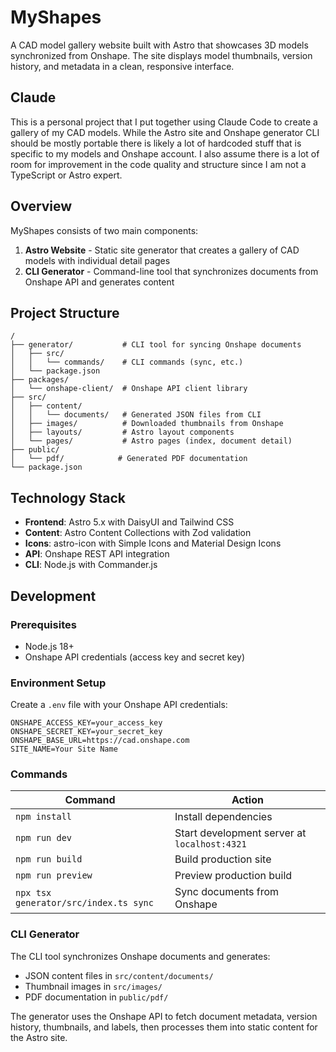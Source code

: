 # MyShapes

A CAD model gallery website built with Astro that showcases 3D models synchronized from Onshape. The site displays model thumbnails, version history, and metadata in a clean, responsive interface.

## Claude

This is a personal project that I put together using Claude Code to create a gallery of my CAD models. While the Astro site and Onshape generator CLI should be mostly portable there is likely a lot of hardcoded stuff that is specific to my models and Onshape account. I also assume there is a lot of room for improvement in the code quality and structure since I am not a TypeScript or Astro expert.

## Overview

MyShapes consists of two main components:

1. **Astro Website** - Static site generator that creates a gallery of CAD models with individual detail pages
2. **CLI Generator** - Command-line tool that synchronizes documents from Onshape API and generates content

## Project Structure

```text
/
├── generator/           # CLI tool for syncing Onshape documents
│   ├── src/
│   │   └── commands/    # CLI commands (sync, etc.)
│   └── package.json
├── packages/
│   └── onshape-client/  # Onshape API client library
├── src/
│   ├── content/
│   │   └── documents/   # Generated JSON files from CLI
│   ├── images/          # Downloaded thumbnails from Onshape
│   ├── layouts/         # Astro layout components
│   └── pages/           # Astro pages (index, document detail)
├── public/
│   └── pdf/            # Generated PDF documentation
└── package.json
```

## Technology Stack

- **Frontend**: Astro 5.x with DaisyUI and Tailwind CSS
- **Content**: Astro Content Collections with Zod validation
- **Icons**: astro-icon with Simple Icons and Material Design Icons
- **API**: Onshape REST API integration
- **CLI**: Node.js with Commander.js

## Development

### Prerequisites

- Node.js 18+
- Onshape API credentials (access key and secret key)

### Environment Setup

Create a `.env` file with your Onshape API credentials:

```env
ONSHAPE_ACCESS_KEY=your_access_key
ONSHAPE_SECRET_KEY=your_secret_key
ONSHAPE_BASE_URL=https://cad.onshape.com
SITE_NAME=Your Site Name
```

### Commands

| Command | Action |
|---------|--------|
| `npm install` | Install dependencies |
| `npm run dev` | Start development server at `localhost:4321` |
| `npm run build` | Build production site |
| `npm run preview` | Preview production build |
| `npx tsx generator/src/index.ts sync` | Sync documents from Onshape |

### CLI Generator

The CLI tool synchronizes Onshape documents and generates:

- JSON content files in `src/content/documents/`
- Thumbnail images in `src/images/`
- PDF documentation in `public/pdf/`

The generator uses the Onshape API to fetch document metadata, version history, thumbnails, and labels, then processes them into static content for the Astro site.
